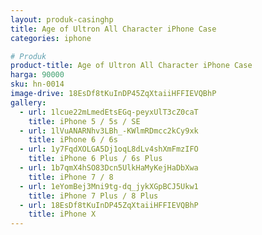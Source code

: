 ```yaml
---
layout: produk-casinghp
title: Age of Ultron All Character iPhone Case
categories: iphone

# Produk
product-title: Age of Ultron All Character iPhone Case
harga: 90000
sku: hn-0014
image-drive: 18EsDf8tKuInDP45ZqXtaiiHFFIEVQBhP
gallery:
  - url: 1lcue22mLmedEtsEGq-peyxUlT3cZ0caT
    title: iPhone 5 / 5s / SE
  - url: 1lVuANARNhv3LBh_-KWlmRDmcc2kCy9xk
    title: iPhone 6 / 6s
  - url: 1y7FqdXOLGA5Dj1oqL8dLv4shXmFmzIFO
    title: iPhone 6 Plus / 6s Plus
  - url: 1b7qmX4hSO83Dcn5UlkHaMyKejHaDbXwa
    title: iPhone 7 / 8
  - url: 1eYomBej3Mni9tg-dq_jykXGpBCJ5Ukw1
    title: iPhone 7 Plus / 8 Plus
  - url: 18EsDf8tKuInDP45ZqXtaiiHFFIEVQBhP
    title: iPhone X
---
```

